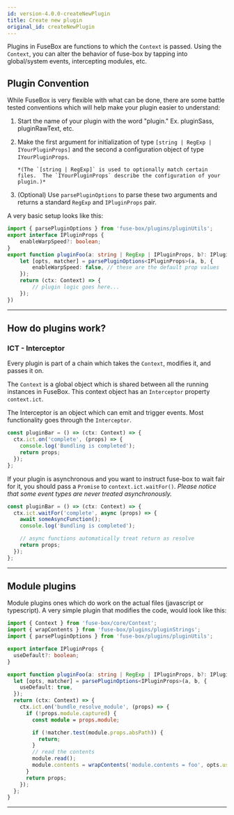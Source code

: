 ```yaml
---
id: version-4.0.0-createNewPlugin
title: Create new plugin
original_id: createNewPlugin
---
```


Plugins in FuseBox are functions to which the `Context` is passed. Using the `Context`, you can alter the behavior of
fuse-box by tapping into global/system events, intercepting modules, etc.

## Plugin Convention

While FuseBox is very flexible with what can be done, there are some battle tested conventions which will help make your
plugin easier to understand:

1.  Start the name of your plugin with the word "plugin." Ex. pluginSass, pluginRawText, etc.

2.  Make the first argument for initialization of type `[string | RegExp | IYourPluginProps]` and the second a
    configuration object of type `IYourPluginProps`.

        *(The `[string | RegExp]` is used to optionally match certain files.  The `IYourPluginProps` describe the configuration of your plugin.)*

3.  (Optional) Use `parsePluginOptions` to parse these two arguments and returns a standard `RegExp` and `IPluginProps`
    pair.

A very basic setup looks like this:

```ts
import { parsePluginOptions } from 'fuse-box/plugins/pluginUtils';
export interface IPluginProps {
	enableWarpSpeed?: boolean;
}
export function pluginFoo(a: string | RegExp | IPluginProps, b?: IPluginProps) {
	let [opts, matcher] = parsePluginOptions<IPluginProps>(a, b, {
		enableWarpSpeed: false, // these are the default prop values
	});
	return (ctx: Context) => {
		// plugin logic goes here...
	});
})
```

---

## How do plugins work?

### ICT - Interceptor

Every plugin is part of a chain which takes the `Context`, modifies it, and passes it on.

The `Context` is a global object which is shared between all the running instances in FuseBox. This context object has
an `Interceptor` property `context.ict`.

The Interceptor is an object which can emit and trigger events. Most functionality goes through the `Interceptor`.

```ts
const pluginBar = () => (ctx: Context) => {
  ctx.ict.on('complete', (props) => {
    console.log('Bundling is completed');
    return props;
  });
};
```

If your plugin is asynchronous and you want to instruct fuse-box to wait fair for it, you should pass a `Promise` to
`context.ict.waitFor()`. _Please notice that some event types are never treated asynchronously._

```ts
const pluginBar = () => (ctx: Context) => {
  ctx.ict.waitFor('complete', async (props) => {
    await someAsyncFunction();
    console.log('Bundling is completed');

    // async functions automatically treat return as resolve
    return props;
  });
};
```

---

## Module plugins

Module plugins ones which do work on the actual files (javascript or typescript). A very simple plugin that modifies the
code, would look like this:

```ts
import { Context } from 'fuse-box/core/Context';
import { wrapContents } from 'fuse-box/plugins/pluginStrings';
import { parsePluginOptions } from 'fuse-box/plugins/pluginUtils';

export interface IPluginProps {
  useDefault?: boolean;
}

export function pluginFoo(a: string | RegExp | IPluginProps, b?: IPluginProps) {
  let [opts, matcher] = parsePluginOptions<IPluginProps>(a, b, {
    useDefault: true,
  });
  return (ctx: Context) => {
    ctx.ict.on('bundle_resolve_module', (props) => {
      if (!props.module.captured) {
        const module = props.module;

        if (!matcher.test(module.props.absPath)) {
          return;
        }
        // read the contents
        module.read();
        module.contents = wrapContents('module.contents = foo', opts.useDefault);
      }
      return props;
    });
  };
}
```

---

